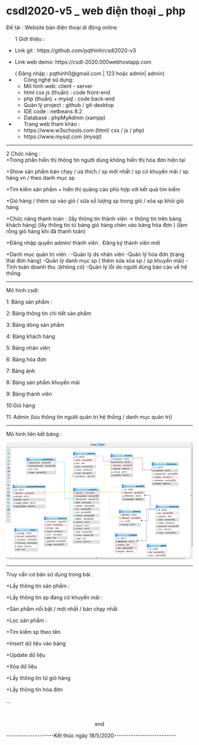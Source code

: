 # csdl2020-v5 _ web điện thoại _ php
Đề tài : Website bán điện thoại di động online

<ul>
  <p>1 Giới thiệu : </p>
  <li><p>Link git :  https://github.com/pqthinh/csdl2020-v3<p></li>
  <li><p>Link web demo: https://csdl-2020.000webhostapp.com<p></li>
( Đăng nhập :  pqthinh0@gmail.com | 123  hoặc admin| admin) 
<li>
  <ul> Công nghệ sử dụng: 
    <li>Mô hình web:  client - server </li>
    <li>html css js (thuần) : code front-end </li>
    <li>php (thuần) + mysql  : code back-end</li>
    <li>Quản lý project : github / git-desktop</li>
    <li>IDE code : netbeans 8.2</li>
    <li>Database : phpMyAdmin (xampp)</li>
  </ul>
</li>
<li> 
  <ul> Trang web tham khảo :
      <li>https://www.w3schools.com  (html/ css / js  / php) </li>
      <li>https://www.mysql.com  (mysql)</li>
  </ul>
  </li>
</ul>
<hr>
  
2 Chức năng :<br/>
+Trong phần hiển thị thông tin người dùng không hiển thị hóa đơn hiện tại

+Show sản phẩm bán chạy / ưa thích / sp mới nhất / sp có khuyến mãi / sp hàng vn / theo danh mục sp

+Tìm kiếm sản phẩm + hiển thị quảng cáo phù hợp với kết quả tìm kiếm

+Giỏ hàng / thêm sp vào giỏ / sửa số lượng sp trong giỏ / xóa sp khỏi giỏ hàng

+Chức năng thanh toán :
  (lấy thông tin thành viên -> thông tin trên bảng khách hàng)
  (lấy thông tin từ bảng giỏ hàng chèn vào bảng hóa đơn )
  (làm rỗng giỏ hàng khi đã thanh toán)
  
+Đăng nhập quyền admin/ thành viên . Đăng ký thành viên mới

+Danh mục quản trị viên : 
-Quản lý ds nhân viên
-Quản lý hóa đơn (trạng thái đơn hàng)
-Quản lý danh mục sp ( thêm sửa xóa sp / sp khuyến mãi)
-Tính toán doanh thu :(không có)
-Quản lý lỗi do người dùng báo cáo về hệ thống
<hr>

Mô hình csdl:

1: Bảng sản phẩm :

2: Bảng thông tin chi tiết sản phẩm

3: Bảng dòng sản phẩm 

4: Bảng khách hàng

5: Bảng nhân viên

6: Bảng hóa đơn

7: Bảng ảnh

8: Bảng sản phẩm khuyến mãi

9: Bảng thành viên

10:Giỏ hàng

11: Admin (lưu thông tin người quản trị hệ thống / danh mục quản trị)

<hr>
Mô hình liên kết bảng :
<br>

![alternativetext](mohinhlienketbang.png)
<hr>
Truy vấn cơ bản sử dụng trong bài .

+Lấy thông tin sản phẩm :

+Lấy thông tin sp đang có khuyến mãi :

+Sản phẩm nổi bật / mới nhất / bán chạy nhất

+Lọc sản phẩm :

+Tìm kiếm sp theo tên

+Insert dữ liệu vào bảng

+Update dữ liệu

+Xóa dữ liệu

+Lấy thông tin từ giỏ hàng

+Lấy thông tin hóa đơn 

...

<br>
<p style="border-botom: 1px solid red; text-align: center;">end</p>
<p>--------------------Kết thúc ngày 18/5/2020--------------------------</p>

